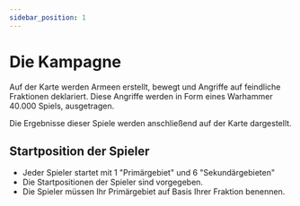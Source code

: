 ```yaml
---
sidebar_position: 1
---
```


# Die Kampagne

Auf der Karte werden Armeen erstellt, bewegt und Angriffe auf feindliche Fraktionen deklariert. 
Diese Angriffe werden in Form eines Warhammer 40.000 Spiels, ausgetragen.

Die Ergebnisse dieser Spiele werden anschließend auf der Karte dargestellt.

## Startposition der Spieler

- Jeder Spieler startet mit 1 "Primärgebiet" und 6 "Sekundärgebieten"
- Die Startpositionen der Spieler sind vorgegeben.
- Die Spieler müssen Ihr Primärgebiet auf Basis Ihrer Fraktion benennen.